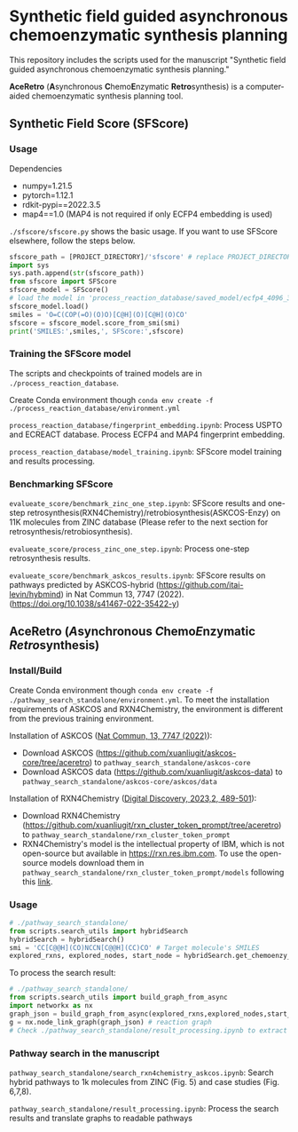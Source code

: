# Synthetic field guided asynchronous chemoenzymatic synthesis planning 

This repository includes the scripts used for the manuscript "Synthetic field guided asynchronous chemoenzymatic synthesis planning."

**AceRetro** (**A**synchronous **C**hemo**E**nzymatic **Retro**synthesis) is a computer-aided chemoenzymatic synthesis planning tool. 

## Synthetic Field Score (SFScore)

### Usage
Dependencies
- numpy=1.21.5
- pytorch=1.12.1
- rdkit-pypi==2022.3.5
- map4==1.0 (MAP4 is not required if only ECFP4 embedding is used)

`./sfscore/sfscore.py` shows the basic usage. If you want to use SFScore elsewhere, follow the steps below.

```python
sfscore_path = [PROJECT_DIRECTORY]/'sfscore' # replace PROJECT_DIRECTORY
import sys
sys.path.append(str(sfscore_path))
from sfscore import SFScore
sfscore_model = SFScore()
# load the model in 'process_reaction_database/saved_model/ecfp4_4096_3_layer_epoch10.pt' by default
sfscore_model.load() 
smiles = 'O=C(COP(=O)(O)O)[C@H](O)[C@H](O)CO'
sfscore = sfscore_model.score_from_smi(smi)
print('SMILES:',smiles,', SFScore:',sfscore)
```

### Training the SFScore model
The scripts and checkpoints of trained models are in `./process_reaction_database`.

Create Conda environment though `conda env create -f ./process_reaction_database/environment.yml`

`process_reaction_database/fingerprint_embedding.ipynb`: Process USPTO and ECREACT database. Process ECFP4 and MAP4 fingerprint embedding.

`process_reaction_database/model_training.ipynb`: SFScore model training and results processing.

### Benchmarking SFScore

`evalueate_score/benchmark_zinc_one_step.ipynb`: SFScore results and one-step retrosynthesis(RXN4Chemistry)/retrobiosynthesis(ASKCOS-Enzy) on 11K molecules from ZINC database (Please refer to the next section for retrosynthesis/retrobiosynthesis).

`evalueate_score/process_zinc_one_step.ipynb`: Process one-step retrosynthesis results.

`evalueate_score/benchmark_askcos_results.ipynb`: SFScore results on pathways predicted by ASKCOS-hybrid (<https://github.com/itai-levin/hybmind>) in Nat Commun 13, 7747 (2022). (<https://doi.org/10.1038/s41467-022-35422-y>)

## **AceRetro** (***A***synchronous ***C***hemo***E***nzymatic ***Retro***synthesis)

### Install/Build
Create Conda environment though `conda env create -f ./pathway_search_standalone/environment.yml`. To meet the installation requirements of ASKCOS and RXN4Chemistry, the environment is different from the previous training environment.

Installation of ASKCOS ([Nat Commun, 13, 7747 (2022)](https://doi.org/10.1038/s41467-022-35422-y)):
- Download ASKCOS (<https://github.com/xuanliugit/askcos-core/tree/aceretro>) to `pathway_search_standalone/askcos-core`
- Download ASKCOS data (<https://github.com/xuanliugit/askcos-data>) to `pathway_search_standalone/askcos-core/askcos/data`

Installation of RXN4Chemistry ([Digital Discovery, 2023,2, 489-501](https://doi.org/10.1039%2Fd2dd00110a)): 
- Download RXN4Chemistry (<https://github.com/xuanliugit/rxn_cluster_token_prompt/tree/aceretro>) to `pathway_search_standalone/rxn_cluster_token_prompt`
- RXN4Chemistry's model is the intellectual property of IBM, which is not open-source but available in <https://rxn.res.ibm.com>. To use the open-source models download them in `pathway_search_standalone/rxn_cluster_token_prompt/models` following this [link](https://doi.org/10.6084/m9.figshare.20121944.v1).

### Usage
```python
# ./pathway_search_standalone/
from scripts.search_utils import hybridSearch
hybridSearch = hybridSearch()
smi = 'CC[C@@H](CO)NCCN[C@@H](CC)CO' # Target molecule's SMILES
explored_rxns, explored_nodes, start_node = hybridSearch.get_chemoenzy_path_async(smi, max_depth=10, chem_topk=10, max_num_templates=250, max_branching=15, time_lim=180)
```
To process the search result:
```python
# ./pathway_search_standalone/
from scripts.search_utils import build_graph_from_async
import networkx as nx
graph_json = build_graph_from_async(explored_rxns,explored_nodes,start_node)
g = nx.node_link_graph(graph_json) # reaction graph
# Check ./pathway_search_standalone/result_processing.ipynb to extract synthesis routes from reaction graph 
```

### Pathway search in the manuscript

`pathway_search_standalone/search_rxn4chemistry_askcos.ipynb`: Search hybrid pathways to 1k molecules from ZINC (Fig. 5) and case studies (Fig. 6,7,8).

`pathway_search_standalone/result_processing.ipynb`: Process the search results and translate graphs to readable pathways